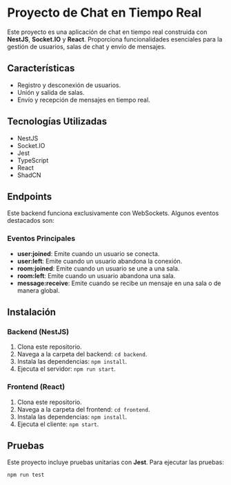 # Proyecto de Chat en Tiempo Real

Este proyecto es una aplicación de chat en tiempo real construida con **NestJS**, **Socket.IO** y **React**.
Proporciona funcionalidades esenciales para la gestión de usuarios, salas de chat y envío de mensajes.

## Características

- Registro y desconexión de usuarios.
- Unión y salida de salas.
- Envío y recepción de mensajes en tiempo real.

## Tecnologías Utilizadas

- NestJS
- Socket.IO
- Jest
- TypeScript
- React
- ShadCN

## Endpoints

Este backend funciona exclusivamente con WebSockets. Algunos eventos destacados son:

### Eventos Principales

- **user:joined**: Emite cuando un usuario se conecta.
- **user:left**: Emite cuando un usuario abandona la conexión.
- **room:joined**: Emite cuando un usuario se une a una sala.
- **room:left**: Emite cuando un usuario abandona una sala.
- **message:receive**: Emite cuando se recibe un mensaje en una sala o de manera global.

## Instalación

### Backend (NestJS)

1. Clona este repositorio.
2. Navega a la carpeta del backend: `cd backend`.
3. Instala las dependencias: `npm install`.
4. Ejecuta el servidor: `npm run start`.

### Frontend (React)

1. Clona este repositorio.
2. Navega a la carpeta del frontend: `cd frontend`.
3. Instala las dependencias: `npm install`.
4. Ejecuta el cliente: `npm start`.

## Pruebas

Este proyecto incluye pruebas unitarias con **Jest**. Para ejecutar las pruebas:

```bash
npm run test

